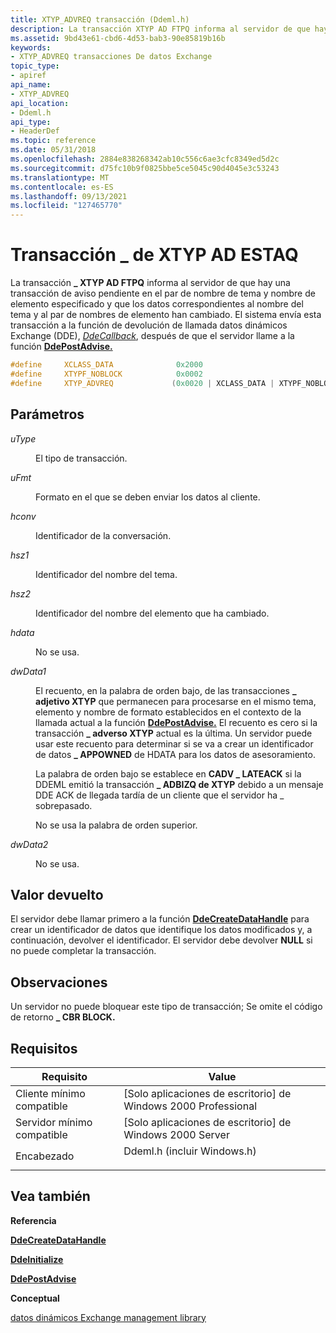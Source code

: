```yaml
---
title: XTYP_ADVREQ transacción (Ddeml.h)
description: La transacción XTYP AD FTPQ informa al servidor de que hay una transacción de aviso pendiente en el par de nombre de tema y nombre de elemento especificado y que los datos correspondientes al nombre del tema y al par de nombres de elemento han \_ cambiado.
ms.assetid: 9bd43e61-cbd6-4d53-bab3-90e85819b16b
keywords:
- XTYP_ADVREQ transacciones De datos Exchange
topic_type:
- apiref
api_name:
- XTYP_ADVREQ
api_location:
- Ddeml.h
api_type:
- HeaderDef
ms.topic: reference
ms.date: 05/31/2018
ms.openlocfilehash: 2884e838268342ab10c556c6ae3cfc8349ed5d2c
ms.sourcegitcommit: d75fc10b9f0825bbe5ce5045c90d4045e3c53243
ms.translationtype: MT
ms.contentlocale: es-ES
ms.lasthandoff: 09/13/2021
ms.locfileid: "127465770"
---
```

# <a name="xtyp_advreq-transaction"></a>Transacción \_ de XTYP AD ESTAQ

La transacción **\_ XTYP AD FTPQ** informa al servidor de que hay una transacción de aviso pendiente en el par de nombre de tema y nombre de elemento especificado y que los datos correspondientes al nombre del tema y al par de nombres de elemento han cambiado. El sistema envía esta transacción a la función de devolución de llamada datos dinámicos Exchange (DDE), [*DdeCallback*](/windows/win32/api/ddeml/nc-ddeml-pfncallback), después de que el servidor llame a la función [**DdePostAdvise.**](/windows/desktop/api/Ddeml/nf-ddeml-ddepostadvise)


```C++
#define     XCLASS_DATA              0x2000
#define     XTYPF_NOBLOCK            0x0002
#define     XTYP_ADVREQ             (0x0020 | XCLASS_DATA | XTYPF_NOBLOCK )
```



## <a name="parameters"></a>Parámetros

<dl> <dt>

*uType* 
</dt> <dd>

El tipo de transacción.

</dd> <dt>

*uFmt* 
</dt> <dd>

Formato en el que se deben enviar los datos al cliente.

</dd> <dt>

*hconv* 
</dt> <dd>

Identificador de la conversación.

</dd> <dt>

*hsz1* 
</dt> <dd>

Identificador del nombre del tema.

</dd> <dt>

*hsz2* 
</dt> <dd>

Identificador del nombre del elemento que ha cambiado.

</dd> <dt>

*hdata* 
</dt> <dd>

No se usa.

</dd> <dt>

*dwData1* 
</dt> <dd>

El recuento, en la palabra de orden bajo, de las transacciones **\_ adjetivo XTYP** que permanecen para procesarse en el mismo tema, elemento y nombre de formato establecidos en el contexto de la llamada actual a la función [**DdePostAdvise.**](/windows/desktop/api/Ddeml/nf-ddeml-ddepostadvise) El recuento es cero si la transacción **\_ adverso XTYP** actual es la última. Un servidor puede usar este recuento para determinar si se va a crear un identificador de datos **\_ APPOWNED** de HDATA para los datos de asesoramiento.

La palabra de orden bajo se establece en **CADV \_ LATEACK** si la DDEML emitió la transacción **\_ ADBIZQ de XTYP** debido a un mensaje DDE ACK de llegada tardía de un cliente que el servidor ha \_ sobrepasado.

No se usa la palabra de orden superior.

</dd> <dt>

*dwData2* 
</dt> <dd>

No se usa.

</dd> </dl>

## <a name="return-value"></a>Valor devuelto

El servidor debe llamar primero a la función [**DdeCreateDataHandle**](/windows/desktop/api/Ddeml/nf-ddeml-ddecreatedatahandle) para crear un identificador de datos que identifique los datos modificados y, a continuación, devolver el identificador. El servidor debe devolver **NULL** si no puede completar la transacción.

## <a name="remarks"></a>Observaciones

Un servidor no puede bloquear este tipo de transacción; Se omite el código de retorno **\_ CBR BLOCK.**

## <a name="requirements"></a>Requisitos



| Requisito | Value |
|-------------------------------------|--------------------------------------------------------------------------------------------------------|
| Cliente mínimo compatible<br/> | \[Solo aplicaciones de escritorio\] de Windows 2000 Professional<br/>                                             |
| Servidor mínimo compatible<br/> | \[Solo aplicaciones de escritorio\] de Windows 2000 Server<br/>                                                   |
| Encabezado<br/>                   | <dl> <dt>Ddeml.h (incluir Windows.h)</dt> </dl> |



## <a name="see-also"></a>Vea también

<dl> <dt>

**Referencia**
</dt> <dt>

[**DdeCreateDataHandle**](/windows/desktop/api/Ddeml/nf-ddeml-ddecreatedatahandle)
</dt> <dt>

[**DdeInitialize**](/windows/desktop/api/Ddeml/nf-ddeml-ddeinitializea)
</dt> <dt>

[**DdePostAdvise**](/windows/desktop/api/Ddeml/nf-ddeml-ddepostadvise)
</dt> <dt>

**Conceptual**
</dt> <dt>

[datos dinámicos Exchange management library](dynamic-data-exchange-management-library.md)
</dt> </dl>

 

